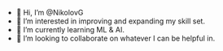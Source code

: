- 👋 Hi, I’m @NikolovG
- 👀 I’m interested in improving and expanding my skill set.
- 🌱 I’m currently learning ML & AI.
- 💞️ I’m looking to collaborate on whatever I can be helpful in.

<!---
NikolovG/NikolovG is a ✨ special ✨ repository because its `README.md` (this file) appears on your GitHub profile.
You can click the Preview link to take a look at your changes.
--->
